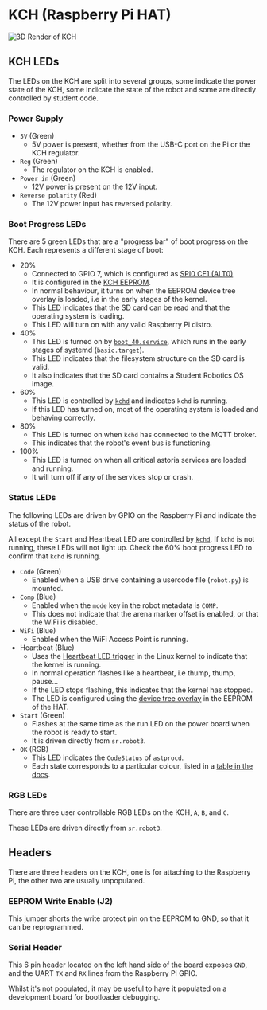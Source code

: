 # KCH (Raspberry Pi HAT)

![3D Render of KCH](img/kch-3d-render.png)

## KCH LEDs

The LEDs on the KCH are split into several groups, some indicate the power state of the KCH, some indicate the state of the robot and some are directly controlled by student code.

### Power Supply

- `5V` (Green)
    - 5V power is present, whether from the USB-C port on the Pi or the KCH regulator.
- `Reg` (Green)
    - The regulator on the KCH is enabled.
- `Power in` (Green)
    - 12V power is present on the 12V input.
- `Reverse polarity` (Red)
    - The 12V power input has reversed polarity.

### Boot Progress LEDs

There are 5 green LEDs that are a "progress bar" of boot progress on the KCH. Each represents a different stage of boot:

- 20%
    - Connected to GPIO 7, which is configured as [SPI0 CE1 (ALT0)](https://pinout.xyz/pinout/pin26_gpio7)
    - It is configured in the [KCH EEPROM](https://github.com/srobo/kch-hw/blob/main/EEPROM/eeprom_settings.txt#L69).
    - In normal behaviour, it turns on when the EEPROM device tree overlay is loaded, i.e in the early stages of the kernel.
    - This LED indicates that the SD card can be read and that the operating system is loading.
    - This LED will turn on with any valid Raspberry Pi distro.
- 40%
    - This LED is turned on by [`boot_40.service`](https://github.com/srobo/robot-image/blob/main/sources/meta-srobo/recipes-robot/python-astoria/astoria-config/boot_40.service), which runs in the early stages of systemd (`basic.target`).
    - This LED indicates that the filesystem structure on the SD card is valid.
    - It also indicates that the SD card contains a Student Robotics OS image.
- 60%
    - This LED is controlled by [`kchd`](../software/README.md#kch-daemon-kchd) and indicates `kchd` is running.
    - If this LED has turned on, most of the operating system is loaded and behaving correctly.
- 80%
    - This LED is turned on when `kchd` has connected to the MQTT broker.
    - This indicates that the robot's event bus is functioning.
- 100%
    - This LED is turned on when all critical astoria services are loaded and running.
    - It will turn off if any of the services stop or crash.

### Status LEDs

The following LEDs are driven by GPIO on the Raspberry Pi and indicate the status of the robot.

All except the `Start` and Heartbeat LED are controlled by [`kchd`](../software/README.md#kch-daemon-kchd). If `kchd` is not running, these LEDs will not light up. Check the 60% boot progress LED to confirm that `kchd` is running.

- `Code` (Green)
    - Enabled when a USB drive containing a usercode file (`robot.py`) is mounted.
- `Comp` (Blue)
    - Enabled when the `mode` key in the robot metadata is `COMP`.
    - This does not indicate that the arena marker offset is enabled, or that the WiFi is disabled.
- `WiFi` (Blue)
    - Enabled when the WiFi Access Point is running.
- Heartbeat (Blue)
    - Uses the [Heartbeat LED trigger](https://github.com/torvalds/linux/blob/master/drivers/leds/trigger/ledtrig-heartbeat.c) in the Linux kernel to indicate that the kernel is running.
    - In normal operation flashes like a heartbeat, i.e thump, thump, pause...
    - If the LED stops flashing, this indicates that the kernel has stopped.
    - The LED is configured using the [device tree overlay](https://github.com/srobo/kch-hw/blob/main/EEPROM/heartbeat.dts) in the EEPROM of the HAT.
- `Start` (Green)
    - Flashes at the same time as the run LED on the power board when the robot is ready to start.
    - It is driven directly from `sr.robot3`.
- `OK` (RGB)
    - This LED indicates the `CodeStatus` of `astprocd`.
    - Each state corresponds to a particular colour, listed in a [table in the docs](https://studentrobotics.org/docs/kit/brain_board/#ok-led).

### RGB LEDs

There are three user controllable RGB LEDs on the KCH, `A`, `B`, and `C`.

These LEDs are driven directly from `sr.robot3`.

## Headers

There are three headers on the KCH, one is for attaching to the Raspberry Pi, the other two are usually unpopulated.

### EEPROM Write Enable (J2)

This jumper shorts the write protect pin on the EEPROM to GND, so that it can be reprogrammed.

### Serial Header

This 6 pin header located on the left hand side of the board exposes `GND`, and the UART `TX` and `RX` lines from the Raspberry Pi GPIO.

Whilst it's not populated, it may be useful to have it populated on a development board for bootloader debugging.
